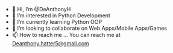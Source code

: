 - 👋 Hi, I’m @DeAnthonyH
- 👀 I’m interested in Python Development
- 🌱 I’m currently learning Python OOP
- 💞️ I’m looking to collaborate on Web Apps/Mobile Apps/Games
- 📫 How to reach me ...
You can reach me at Deanthony.hatter5@gmail.com
<!---
DeAnthonyH/DeAnthonyH is a ✨ special ✨ repository because its `README.md` (this file) appears on your GitHub profile.
You can click the Preview link to take a look at your changes.
--->
